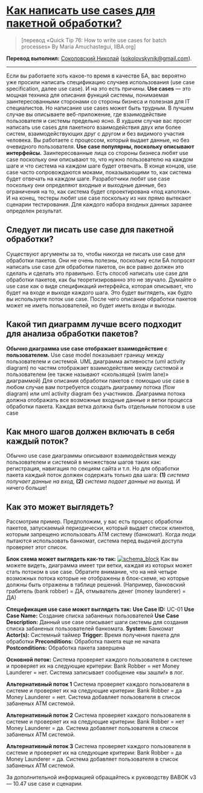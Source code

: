 # [Как написать use cases для пакетной обработки?](http://iiba.ru/how-to-write-use-cases-for-batch-processes/)

> [перевод «Quick Tip 76: How to write use cases for batch processes» By Maria Amuchastegui, IIBA.org]

**Перевод выполнил:** [Соколовский Николай](http://iiba.ru/resume/sokolovskij-nikolaj-biznes-analitik/) ([sokolovskynik@gmail.com](mailto:sokolovskynik@gmail.com)).

------

Если вы работаете хоть какое-то время в качестве БА, вас вероятно уже просили написать спецификацию случаев использования (use case specification, далее use case). И на это есть причины. **Use cases** — это мощная техника для описания функций системы, понимаемая заинтересованными сторонами со стороны бизнеса и полезная для IT специалистов.
Но написание use cases может быть трудным. В лучшем случае вы описываете веб-приложение, где взаимодействие пользователя и системы предельно ясно. В худшем случае вас просят написать use cases для пакетного взаимодействия двух или более систем, взаимодействующих друг с другом и без видимого участия человека. Вы работаете с процессом, который выдает данные, но без очевидного пользователя.
**Use case популярны, поскольку описывают интерфейсы.** Заинтересованные лица со стороны бизнеса любят use case поскольку они описывают то, что нужно пользователю на каждом шаге и что система на каждом шаге будет отвечать. В конце концов, use case часто сопровождаются моками, показывающими то, как система будет отвечать на каждом шаге. Разработчики любят use case поскольку они определяют входные и выходные данные, без ограничения на то, как система будет спроектирована «под капотом». И на конец, тестеры любят use case поскольку из них прямо вытекают сценарии тестирования. Для каждого набора входных данных заранее определен результат.

## Следует ли писать use case для пакетной обработки?

Существуют аргументы за то, чтобы никогда не писать use case для обработки пакетов. Они не очень полезны, поскольку если БА попросят написать use case для обработки пакетов, он все равно должен это сделать и сделать это правильно. Есть способ написать use case для обработки пакетов, как бы теоретизированно это не звучало.
Думайте о use case как о виде спецификаций интерфейса, которая описывает, что будет на входе и выходе каждого шага. Это будет выглядеть, как будто вы используете поток use case. После чего описание обработки пакетов может не иметь пользователей, но будет иметь входы и выходы.

## Какой тип диаграмм лучше всего подходит для анализа обработки пакетов?

**Обычно диаграмма use case отображает взаимодействие с пользователем.** Use case model показывает границу между пользователем и системой. UML диаграмма активности (uml activity diagram) по частям отображает взаимодействие между системой и пользователем (ее также называют «скользящей (swim lane)» диаграммой)
Для описания обработки пакетов с помощью use case в любом случае вам потребуется создать диаграмму потока (flow diagram) или uml activity diagram без участников. Диаграмма потока должна отображать все возможные входные данные и ветки процесса обработки пакета. Каждая ветка должна быть отдельным потоком в use case

## Как много шагов должен включать в себя каждый поток?

Обычно use case диаграммы описывают взаимодействия между пользователем и системой в множеством шагов таких как: регистрация, навигация по секциям сайта и т.п. Но для обработки пакета каждый поток должен содержать только два шага: **(1)** *система получает данные на вход*, **(2)** *система подает данные на выход*. И ничего больше!

## Как это может выглядеть?

Рассмотрим пример. Предположим, у вас есть процесс обработки пакетов, запускаемый периодически, который выдает список клиентов, которым запрещено использовать ATM систему (банкомат). Когда люди пытаются использовать банкомат, система перед выдачей доступа проверяет этот список.

**Блок схема может выглядеть как-то так:**
[![schema_block](http://iiba.ru/wp-content/uploads/2016/04/schema_block.jpg)](http://iiba.ru/wp-content/uploads/2016/04/schema_block.jpg)
Как вы можете видеть, диаграмма имеет три ветки, каждая из которых может стать потоком в use case. Обратите внимание, что на ней четыре возможных потока которые не отображены в блок-схеме, но которые должны быть отражены в таблице решений. (Например, банковский грабитель (bank robber) = ДА, отмыватель денег (money launderer) = ДА)

**Спецификация use case может выглядеть так:**
**Use Case ID:** UC-01
**Use Case Name:** Создание списка забаненых пользователей
**Use Case Description:** Данный use case описывает шаги системы для создания списка забаненых пользователей банкомата.
**System:** Банкомат
**Actor(s):** Системный таймер
**Trigger:** Время получения пакета для обработки
**Preconditions:** Обработка пакета еще не начата
**Postconditions:** Обработка пакета завершена

**Основной поток:**
Система проверяет каждого пользователя в системе и проверяет их на следующие критерии:
Bank Robber = нет
Money Launderer = нет. Система записывает сообщение «вы зашли!» в лог.

**Альтернативный поток 1**
Система проверяет каждого пользователя в системе и проверяет их на следующие критерии:
Bank Robber = да
Money Launderer = нет. Система добавляет пользователя в список забаненых ATM системой.

**Альтернативный поток 2**
Система проверяет каждого пользователя в системе и проверяет их на следующие критерии:
Bank Robber = нет
Money Launderer = да. Система добавляет пользователя в список забаненых ATM системой.

**Альтернативный поток 3**
Система проверяет каждого пользователя в системе и проверяет их на следующие критерии:
Bank Robber = да
Money Launderer = да. Система добавляет пользователя в список забаненых ATM системой.

За дополнительной информацией обращайтесь к руководству BABOK v3 — 10.47 use case и сценарии.
